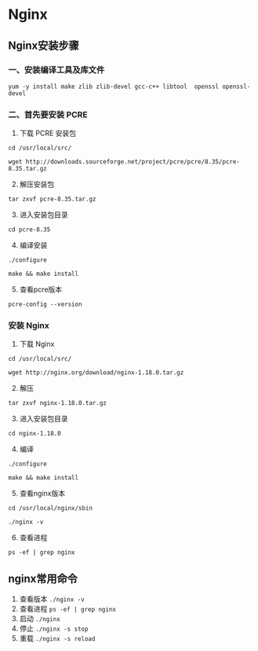 # Nginx
## Nginx安装步骤
### 一、安装编译工具及库文件
`yum -y install make zlib zlib-devel gcc-c++ libtool  openssl openssl-devel`
### 二、首先要安装 PCRE
1. 下载 PCRE 安装包

`cd /usr/local/src/`

`wget http://downloads.sourceforge.net/project/pcre/pcre/8.35/pcre-8.35.tar.gz`

2. 解压安装包

`tar zxvf pcre-8.35.tar.gz`

3. 进入安装包目录

`cd pcre-8.35`

4. 编译安装 

`./configure`

`make && make install`

5. 查看pcre版本

`pcre-config --version`

### 安装 Nginx
1. 下载 Nginx

`cd /usr/local/src/`

`wget http://nginx.org/download/nginx-1.18.0.tar.gz`

2. 解压

`tar zxvf nginx-1.18.0.tar.gz`

3. 进入安装包目录

`cd nginx-1.18.0`

4. 编译

`./configure`

`make && make install`

5. 查看nginx版本

`cd /usr/local/nginx/sbin`

`./nginx -v`

6. 查看进程

`ps -ef | grep nginx`

## nginx常用命令
1. 查看版本
`./nginx -v`
2. 查看进程
`ps -ef | grep nginx`
3. 启动
`./nginx`
4. 停止
`./nginx -s stop`
5. 重载
`./nginx -s reload`